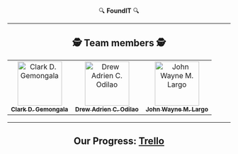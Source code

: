 <!-- Center align content -->
<div align="center">

🔍 **FoundIT** 🔍

---

## :detective: **Team members** :detective:

<table>
  <tr>
    <td align="center"><a href="https://github.com/beplopcitu"><img src="https://avatars.githubusercontent.com/u/126269967?v=4" width="100px;" alt="Clark D. Gemongala"/><br /><sub><b>Clark D. Gemongala</b></sub></a></td>
    <td align="center"><a href="https://github.com/DrewingBook"><img src="https://avatars.githubusercontent.com/u/987654321?v=4" width="100px;" alt="Drew Adrien C. Odilao"/><br /><sub><b>Drew Adrien C. Odilao</b></sub></a></td>
    <td align="center"><a href="https://github.com/xxmu53xx"><img src="https://avatars.githubusercontent.com/u/135792468?v=4" width="100px;" alt="John Wayne M. Largo"/><br /><sub><b>John Wayne M. Largo</b></sub></a></td>
  </tr>
</table>

---

## Our Progress: [Trello](https://trello.com/b/5qpYsdJQ/foundit)

</div>
